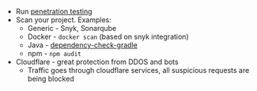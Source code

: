 * Run [penetration testing](penetration-testing)
* Scan your project. Examples:
    * Generic - Snyk, Sonarqube
    * Docker - `docker scan` (based on snyk integration)
    * Java - [dependency-check-gradle](https://github.com/dependency-check/dependency-check-gradle)
    * npm - `npm audit`
* Cloudflare - great protection from DDOS and bots
    * Traffic goes through cloudflare services, all suspicious requests are being blocked